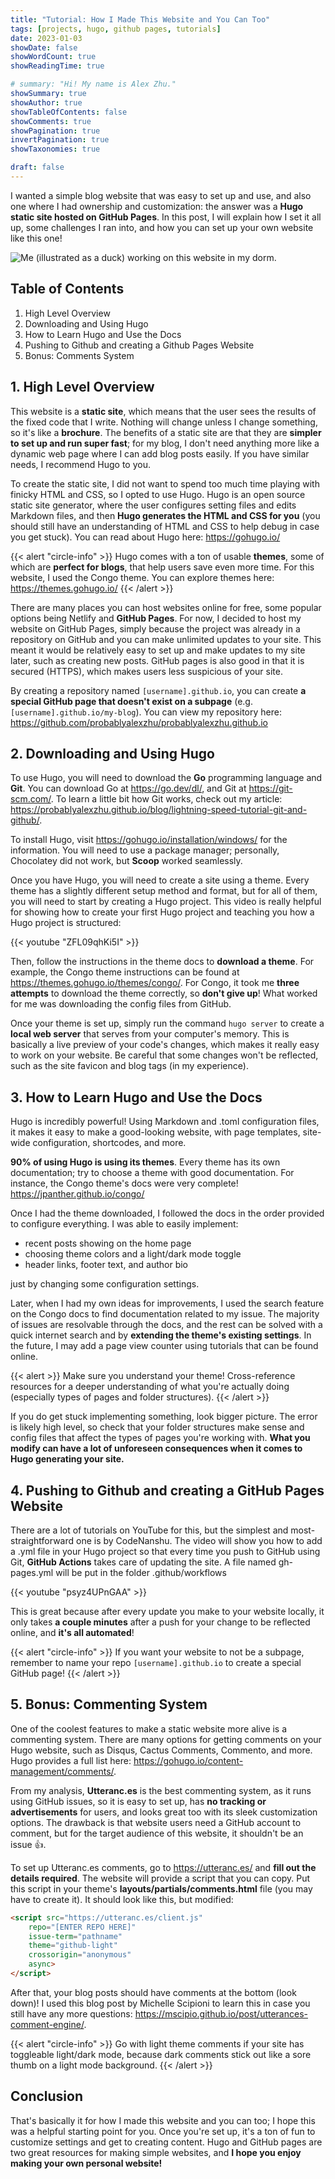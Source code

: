 ```yaml
---
title: "Tutorial: How I Made This Website and You Can Too"
tags: [projects, hugo, github pages, tutorials]
date: 2023-01-03
showDate: false
showWordCount: true
showReadingTime: true

# summary: "Hi! My name is Alex Zhu."
showSummary: true
showAuthor: true
showTableOfContents: false
showComments: true
showPagination: true
invertPagination: true
showTaxonomies: true

draft: false
---
```


I wanted a simple blog website that was easy to set up and use, and also one where I had ownership and customization: the answer was a **Hugo static site hosted on GitHub Pages**. In this post, I will explain how I set it all up, some challenges I ran into, and how you can set up your own website like this one! 

![Me (illustrated as a duck) working on this website in my dorm.](thumb.jpg "Me (illustrated as a duck) working on this website in my dorm.")

## Table of Contents
1. High Level Overview
2. Downloading and Using Hugo
3. How to Learn Hugo and Use the Docs
4. Pushing to Github and creating a Github Pages Website
5. Bonus: Comments System

## 1. High Level Overview

This website is a **static site**, which means that the user sees the results of the fixed code that I write. Nothing will change unless I change something, so it's like a **brochure**. The benefits of a static site are that they are **simpler to set up and run super fast**; for my blog, I don't need anything more like a dynamic web page where I can add blog posts easily. If you have similar needs, I recommend Hugo to you.

To create the static site, I did not want to spend too much time playing with finicky HTML and CSS, so I opted to use Hugo. Hugo is an open source static site generator, where the user configures setting files and edits Markdown files, and then **Hugo generates the HTML and CSS for you** (you should still have an understanding of HTML and CSS to help debug in case you get stuck). You can read about Hugo here: https://gohugo.io/

{{< alert "circle-info" >}}
Hugo comes with a ton of usable **themes**, some of which are **perfect for blogs**, that help users save even more time. For this website, I used the Congo theme. You can explore themes here: https://themes.gohugo.io/
{{< /alert >}}

There are many places you can host websites online for free, some popular options being Netlify and **GitHub Pages**. For now, I decided to host my website on GitHub Pages, simply because the project was already in a repository on GitHub and you can make unlimited updates to your site. This meant it would be relatively easy to set up and make updates to my site later, such as creating new posts. GitHub pages is also good in that it is secured (HTTPS), which makes users less suspicious of your site.

By creating a repository named `[username].github.io`, you can create **a special GitHub page that doesn't exist on a subpage** (e.g. `[username].github.io/my-blog`). You can view my repository here: https://github.com/probablyalexzhu/probablyalexzhu.github.io

## 2. Downloading and Using Hugo

To use Hugo, you will need to download the **Go** programming language and **Git**. You can download Go at https://go.dev/dl/, and Git at https://git-scm.com/. To learn a little bit how Git works, check out my article: https://probablyalexzhu.github.io/blog/lightning-speed-tutorial-git-and-github/.

To install Hugo, visit https://gohugo.io/installation/windows/ for the information. You will need to use a package manager; personally, Chocolatey did not work, but **Scoop** worked seamlessly.

Once you have Hugo, you will need to create a site using a theme. Every theme has a slightly different setup method and format, but for all of them, you will need to start by creating a Hugo project. This video is really helpful for showing how to create your first Hugo project and teaching you how a Hugo project is structured:

{{< youtube "ZFL09qhKi5I" >}}

Then, follow the instructions in the theme docs to **download a theme**. For example, the Congo theme instructions can be found at https://themes.gohugo.io/themes/congo/. For Congo, it took me **three attempts** to download the theme correctly, so **don't give up**! What worked for me was downloading the config files from GitHub.

Once your theme is set up, simply run the command `hugo server` to create a **local web server** that serves from your computer's memory. This is basically a live preview of your code's changes, which makes it really easy to work on your website. Be careful that some changes won't be reflected, such as the site favicon and blog tags (in my experience).

## 3. How to Learn Hugo and Use the Docs

Hugo is incredibly powerful! Using Markdown and .toml configuration files, it makes it easy to make a good-looking website, with page templates, site-wide configuration, shortcodes, and more.

**90% of using Hugo is using its themes**. Every theme has its own documentation; try to choose a theme with good documentation. For instance, the Congo theme's docs were very complete! https://jpanther.github.io/congo/

Once I had the theme downloaded, I followed the docs in the order provided to configure everything. I was able to easily implement:
- recent posts showing on the home page
- choosing theme colors and a light/dark mode toggle
- header links, footer text, and author bio

just by changing some configuration settings.

Later, when I had my own ideas for improvements, I used the search feature on the Congo docs to find documentation related to my issue. The majority of issues are resolvable through the docs, and the rest can be solved with a quick internet search and by **extending the theme's existing settings**. In the future, I may add a page view counter using tutorials that can be found online.

{{< alert >}}
Make sure you understand your theme! Cross-reference resources for a deeper understanding of what you're actually doing (especially types of pages and folder structures).
{{< /alert >}}

If you do get stuck implementing something, look bigger picture. The error is likely high level, so check that your folder structures make sense and config files that affect the types of pages you're working with. **What you modify can have a lot of unforeseen consequences when it comes to Hugo generating your site.**

## 4. Pushing to Github and creating a GitHub Pages Website

There are a lot of tutorials on YouTube for this, but the simplest and most-straightforward one is by CodeNanshu. The video will show you how to add a .yml file in your Hugo project so that every time you push to GitHub using Git, **GitHub Actions** takes care of updating the site. A file named gh-pages.yml will be put in the folder .github/workflows 

{{< youtube "psyz4UPnGAA" >}}

This is great because after every update you make to your website locally, it only takes **a couple minutes** after a push for your change to be reflected online, and **it's all automated**!

{{< alert "circle-info" >}}
If you want your website to not be a subpage, remember to name your repo `[username].github.io` to create a special GitHub page!
{{< /alert >}}

## 5. Bonus: Commenting System

One of the coolest features to make a static website more alive is a commenting system. There are many options for getting comments on your Hugo website, such as Disqus, Cactus Comments, Commento, and more. Hugo provides a full list here: https://gohugo.io/content-management/comments/.

From my analysis, **Utteranc.es** is the best commenting system, as it runs using GitHub issues, so it is easy to set up, has **no tracking or advertisements** for users, and looks great too with its sleek customization options. The drawback is that website users need a GitHub account to comment, but for the target audience of this website, it shouldn't be an issue 👍.

To set up Utteranc.es comments, go to https://utteranc.es/ and **fill out the details required**. The website will provide a script that you can copy. Put this script in your theme's **layouts/partials/comments.html** file (you may have to create it). It should look like this, but modified:

```HTML
<script src="https://utteranc.es/client.js"
    repo="[ENTER REPO HERE]"
    issue-term="pathname"
    theme="github-light"
    crossorigin="anonymous"
    async>
</script>
```

After that, your blog posts should have comments at the bottom (look down)! I used this blog post by Michelle Scipioni to learn this in case you still have any more questions: https://mscipio.github.io/post/utterances-comment-engine/.

{{< alert "circle-info" >}}
Go with light theme comments if your site has toggleable light/dark mode, because dark comments stick out like a sore thumb on a light mode background.
{{< /alert >}}

## Conclusion

That's basically it for how I made this website and you can too; I hope this was a helpful starting point for you. Once you're set up, it's a ton of fun to customize settings and get to creating content. Hugo and GitHub pages are two great resources for making simple websites, and **I hope you enjoy making your own personal website!**